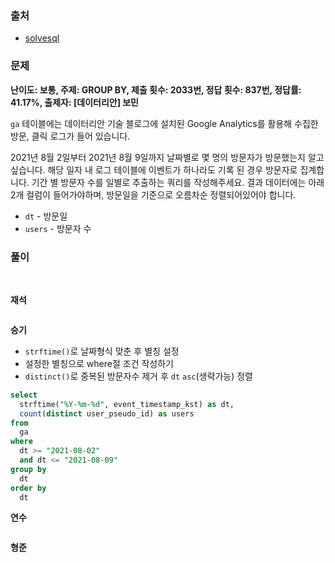 ### 출처
- [solvesql](https://solvesql.com/problems/blog-counter/)

### 문제

**난이도: 보통, 주제: GROUP BY, 제출 횟수: 2033번, 정답 횟수: 837번, 정답률: 41.17%, 출제자: [데이터리안] 보민**

`ga` 테이블에는 데이터리안 기술 블로그에 설치된 Google Analytics를 활용해 수집한 방문, 클릭 로그가 들어 있습니다.

2021년 8월 2일부터 2021년 8월 9일까지 날짜별로 몇 명의 방문자가 방문했는지 알고 싶습니다. 해당 일자 내 로그 테이블에 이벤트가 하나라도 기록 된 경우 방문자로 집계합니다. 기간 별 방문자 수를 일별로 추출하는 쿼리를 작성해주세요. 결과 데이터에는 아래 2개 컬럼이 들어가야하며, 방문일을 기준으로 오름차순 정렬되어있어야 합니다.

- `dt` - 방문일
- `users` - 방문자 수

### 풀이
<br>

**재석**

```sql
```   

**승기**
- `strftime()`로 날짜형식 맞춘 후 별칭 설정
- 설정한 별칭으로 where절 조건 작성하기
- `distinct()`로 중복된 방문자수 제거 후 `dt` `asc`(생략가능) 정렬

```sql
select
  strftime("%Y-%m-%d", event_timestamp_kst) as dt,
  count(distinct user_pseudo_id) as users
from
  ga
where
  dt >= "2021-08-02"
  and dt <= "2021-08-09"
group by
  dt
order by
  dt
```

**연수**

```sql
```

**형준**
```sql
```
